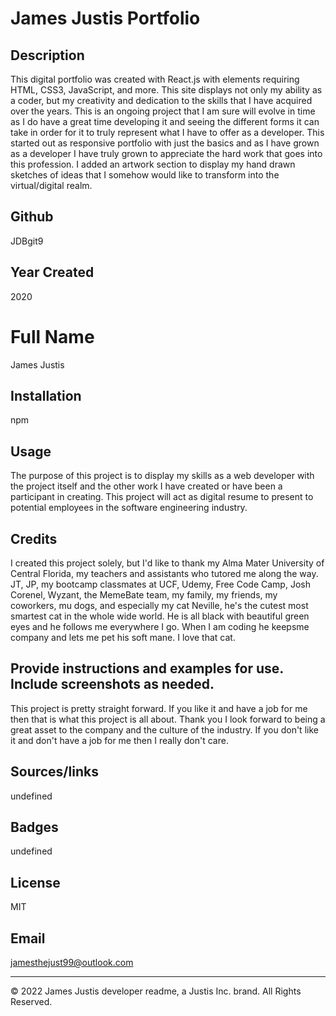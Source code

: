 # James Justis Portfolio

## Description
This digital portfolio was created with React.js with elements requiring HTML, CSS3, JavaScript, and more. This site displays not only my ability as a coder, but my creativity and dedication to the skills that I have acquired over the years. This is an ongoing project that I am sure will  evolve in time as I do have a great time developing it and seeing the different forms it can take in order for it to truly represent what I have to offer as a developer.  This started out as responsive portfolio with just the basics and as I have grown as a developer I have truly grown to appreciate the hard work that goes into this profession. I  added an artwork section to display my hand drawn sketches of ideas that I somehow would like to transform into the virtual/digital realm. 

## Github
JDBgit9

## Year Created
2020

# Full Name
James Justis

## Installation
npm

## Usage
The purpose of this project is to display my skills as a web developer with the project itself and the other work I have created or have been a participant in creating.  This project will act as digital resume to present to potential employees in the software engineering industry.

## Credits
I created this project solely, but I'd like to thank my Alma Mater University of Central Florida, my teachers and assistants who tutored me along the way. JT, JP, my bootcamp classmates at UCF, Udemy, Free Code Camp, Josh Corenel, Wyzant, the MemeBate team, my family, my friends, my coworkers, mu dogs, and especially my cat Neville, he's the cutest most smartest cat in the whole wide world. He is all black with beautiful green eyes and he follows me everywhere I go.  When I am coding he keepsme company and lets me pet his soft mane. I love that cat.

## Provide instructions and examples for use. Include screenshots as needed.
This project is pretty straight forward. If you like it and have a job for me then that is what this project is all about. Thank you I look forward to being a great asset to the company and the culture of the industry. If you don't like it and don't have a job for me then I really don't care.  

## Sources/links
undefined

## Badges
undefined

## License 
MIT

## Email
jamesthejust99@outlook.com

---
© 2022 James Justis developer readme, a Justis Inc. brand. All Rights Reserved.
